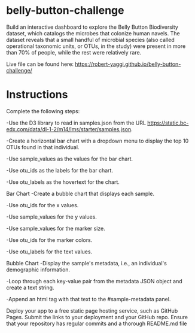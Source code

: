 # belly-button-challenge

Build an interactive dashboard to explore the Belly Button Biodiversity dataset, which catalogs the microbes that colonize human navels. The dataset reveals that a small handful of microbial species (also called operational taxonomic units, or OTUs, in the study) were present in more than 70% of people, while the rest were relatively rare.



Live file can be found here: https://robert-yaggi.github.io/belly-button-challenge/ 



# Instructions
Complete the following steps:

-Use the D3 library to read in samples.json from the URL https://static.bc-edx.com/data/dl-1-2/m14/lms/starter/samples.json.

-Create a horizontal bar chart with a dropdown menu to display the top 10 OTUs found in that individual.

-Use sample_values as the values for the bar chart.

-Use otu_ids as the labels for the bar chart.

-Use otu_labels as the hovertext for the chart.

Bar Chart
-Create a bubble chart that displays each sample.

-Use otu_ids for the x values.

-Use sample_values for the y values.

-Use sample_values for the marker size.

-Use otu_ids for the marker colors.

-Use otu_labels for the text values.

Bubble Chart
-Display the sample's metadata, i.e., an individual's demographic information.

-Loop through each key-value pair from the metadata JSON object and create a text string.

-Append an html tag with that text to the #sample-metadata panel.



Deploy your app to a free static page hosting service, such as GitHub Pages. Submit the links to your deployment and your GitHub repo. Ensure that your repository has regular commits and a thorough README.md file
